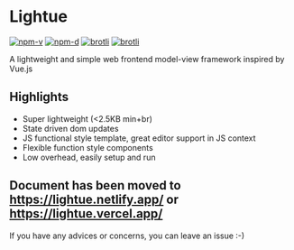# Lightue

<a href="https://npmjs.com/package/lightue"><img src="https://img.shields.io/npm/v/lightue.svg" alt="npm-v"></a>
<a href="https://npmjs.com/package/lightue"><img src="https://img.shields.io/npm/dt/lightue.svg" alt="npm-d"></a>
<a href="https://bundlephobia.com/result?p=lightue"><img src="https://img.badgesize.io/https:/unpkg.com/lightue/dist/lightue.min.js?label=brotli&compression=brotli" alt="brotli"></a>
<a href="https://bundlephobia.com/result?p=lightue"><img src="https://img.badgesize.io/https:/unpkg.com/lightue/dist/lightue-compat.min.js?label=brotli&compression=brotli" alt="brotli"></a>

A lightweight and simple web frontend model-view framework inspired by Vue.js

## Highlights

- Super lightweight (<2.5KB min+br)
- State driven dom updates
- JS functional style template, great editor support in JS context
- Flexible function style components
- Low overhead, easily setup and run

## Document has been moved to https://lightue.netlify.app/ or https://lightue.vercel.app/

If you have any advices or concerns, you can leave an issue :-)
